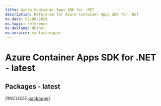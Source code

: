 ```yaml
---
title: Azure Container Apps SDK for .NET
description: Reference for Azure Container Apps SDK for .NET
ms.date: 02/06/2024
ms.topic: reference
ms.devlang: dotnet
ms.service: containerapps
---
```

# Azure Container Apps SDK for .NET - latest
## Packages - latest
[!INCLUDE [packages](container-apps-index.md)]